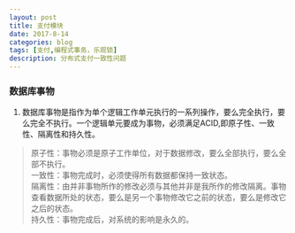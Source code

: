 ```yaml
---
layout: post
title: 支付模块
date: 2017-8-14
categories: blog
tags: [支付,编程式事务，乐观锁]
description: 分布式支付一致性问题
---
```



### 数据库事物
1. 数据库事物是指作为单个逻辑工作单元执行的一系列操作，要么完全执行，要么完全不执行。一个逻辑单元要成为事物，必须满足ACID,即原子性、一致性、隔离性和持久性。  
>原子性：事物必须是原子工作单位，对于数据修改，要么全部执行，要么全部不执行。  
一致性：事物完成时，必须使得所有数据都保持一致状态。  
隔离性：由并非事物所作的修改必须与其他并非是我所作的修改隔离。事物查看数据所处的状态，要么是另一个事物修改它之前的状态，要么是修改它之后的状态。  
持久性：事物完成后，对系统的影响是永久的。  
